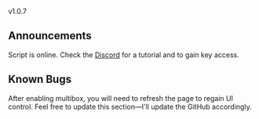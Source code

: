 v1.0.7

## Announcements
Script is online. Check the [Discord](https://discord.gg/aFj4pDjR) for a tutorial and to gain key access.

## Known Bugs
After enabling multibox, you will need to refresh the page to regain UI control. Feel free to update this section—I'll update the GitHub accordingly.
